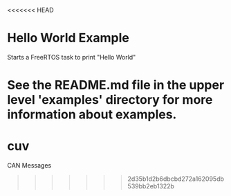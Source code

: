 <<<<<<< HEAD
# Hello World Example

Starts a FreeRTOS task to print "Hello World"

See the README.md file in the upper level 'examples' directory for more information about examples.
=======
# cuv
CAN Messages
>>>>>>> 2d35b1d2b6dbcbd272a162095db539bb2eb1322b
